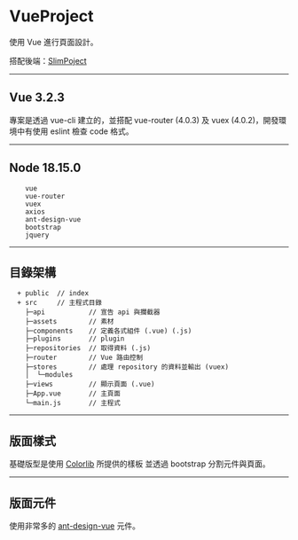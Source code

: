 # VueProject

使用 Vue 進行頁面設計。

搭配後端：[SlimPoject](https://github.com/tk50486yui/SlimProject.git)

----
## Vue 3.2.3

專案是透過 vue-cli 建立的，並搭配 vue-router (4.0.3) 及 vuex (4.0.2)，開發環境中有使用 eslint 檢查 code 格式。


----
## Node 18.15.0

``` 
    vue
    vue-router
    vuex
    axios
    ant-design-vue
    bootstrap
    jquery
``` 

----
## 目錄架構
```    
  + public  // index
  + src     // 主程式目錄
    ├─api           // 宣告 api 與攔截器
    ├─assets        // 素材
    ├─components    // 定義各式組件 (.vue) (.js)
    ├─plugins       // plugin
    ├─repositories  // 取得資料 (.js)
    ├─router        // Vue 路由控制
    ├─stores        // 處理 repository 的資料並輸出 (vuex)
    │  └─modules
    ├─views         // 顯示頁面 (.vue)
    ├─App.vue       // 主頁面
    └─main.js       // 主程式
```

----
## 版面樣式

基礎版型是使用 [Colorlib](https://colorlib.com/) 所提供的樣板
並透過 bootstrap 分割元件與頁面。

----
## 版面元件

使用非常多的 [ant-design-vue](https://www.antdv.com/docs/vue/introduce-cn) 元件。